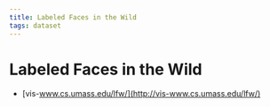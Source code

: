 ```yaml
---
title: Labeled Faces in the Wild
tags: dataset
---
```


# Labeled Faces in the Wild
- [vis-www.cs.umass.edu/lfw/](http://vis-www.cs.umass.edu/lfw/)
















